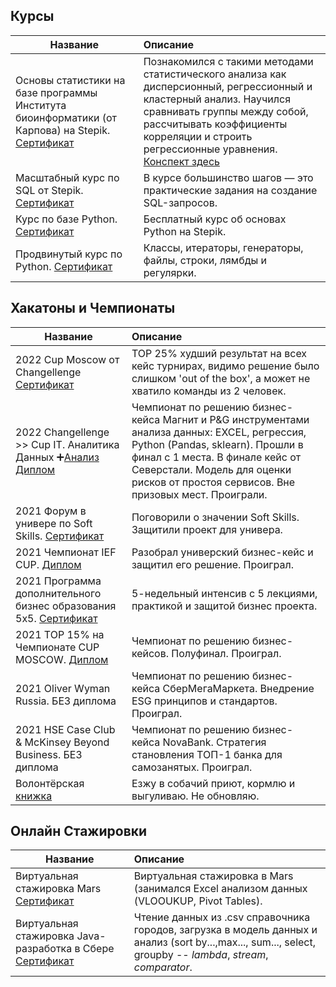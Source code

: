 ## Курсы
| **Название** | **Описание** |
| -------------------- | :--------------------- |
| Основы статистики на базе программы Института биоинформатики (от Карпова) на Stepik. [Сертификат](https://github.com/INLAE/wastepaper/blob/main/stepik-certificate-76-2b1c410.pdf)| Познакомился с такими методами статистического анализа как дисперсионный, регрессионный и кластерный анализ. Научился сравнивать группы между собой, рассчитывать коэффициенты корреляции и строить регрессионные уравнения. [Конспект здесь](https://github.com/INLAE/mat_stat/blob/main/Statistic%20Notes.ipynb)
| Масштабный курс по SQL от Stepik. [Сертификат](https://github.com/INLAE/wastepaper/blob/main/SQL_Stepik.pdf)|В курсе большинство шагов — это практические задания на создание SQL-запросов.
| Курс по базе Python. [Сертификат](https://github.com/IvanAnvi/wastepaper/blob/main/2.%20Python%20Stepik.pdf)|Бесплатный курс об основах Python на Stepik.|[Здесь](https://github.com/IvanAnvi/wastepaper/blob/main/1.%20Python%20Stepik.pdf)|
| Продвинутый курс по Python. [Сертификат](https://github.com/IvanAnvi/wastepaper/blob/main/1.%20Python%20Stepik.pdf)|Классы, итераторы, генераторы, файлы, строки, лямбды и регулярки.

## Хакатоны и Чемпионаты
| **Название** | **Описание** |
| -------------------- | :--------------------- |
| 2022 Cup Moscow от Changellenge  [Сертификат](https://github.com/INLAE/wastepaper/blob/main/2022CupMoscowTop25.pdf)| TOP 25% худший результат на всех кейс турнирах, видимо решение было слишком 'out of the box', а может не хватило команды из 2 человек.
| 2022 Changellenge >> Cup IT. Аналитика Данных ➕[Анализ](https://github.com/Asterlok/cross_sales_analysis) [Диплом](https://github.com/IvanAnvi/wastepaper/blob/main/7.%20Cup%20IT%202022%20FINAL.pdf)|Чемпионат по решению бизнес-кейса Магнит и P&G инструментами анализа данных: EXCEL, регрессия, Python (Pandas, sklearn). Прошли в финал с 1 места. В финале кейс от Северстали. Модель для оценки рисков от простоя сервисов. Вне призовых мест. Проиграли.
| 2021 Форум в универе по Soft Skills. [Сертификат](https://github.com/IvanAnvi/wastepaper/blob/main/3.%20SoftSkills.jpg)|Поговорили о значении Soft Skills. Защитили проект для универа.
| 2021 Чемпионат IEF CUP. [Диплом](https://github.com/IvanAnvi/wastepaper/blob/main/4.%20IEF%20CUP.jpg)|Разобрал универский бизнес-кейс и защитил его решение. Проиграл.
| 2021 Программа дополнительного бизнес образования 5x5. [Сертификат](https://github.com/IvanAnvi/wastepaper/blob/main/5.BusinessEdu%205x5.jpg)|5-недельный интенсив с 5 лекциями, практикой и защитой бизнес проекта.
| 2021 TOP 15% на Чемпионате CUP MOSCOW. [Диплом](https://github.com/IvanAnvi/wastepaper/blob/main/6.%20Cup%20Moscow%202021.pdf)|Чемпионат по решению бизнес-кейсов. Полуфинал. Проиграл.
| 2021 Oliver Wyman Russia. БЕЗ диплома|Чемпионат по решению бизнес-кейса СберМегаМаркета. Внедрение ESG принципов и стандартов. Проиграл. 
| 2021 HSE Case Club & McKinsey Beyond Business. БЕЗ диплома|Чемпионат по решению бизнес-кейса NovaBank. Стратегия становления ТОП-1 банка для самозанятых. Проиграл. 
| Волонтёрская [книжка](https://github.com/IvanAnvi/wastepaper/blob/main/Volunteering..pdf)|Езжу в собачий приют, кормлю и выгуливаю. Не обновляю.

## Онлайн Стажировки
| **Название** | **Описание** |
| -------------------- | :--------------------- |
| Виртуальная стажировка Mars [Сертификат](https://github.com/INLAE/wastepaper/blob/main/data_analysis_intern.pd)| Виртуальная стажировка в Mars (занимался Excel анализом данных (VLOOUKUP, Pivot Tables).
| Виртуальная стажировка Java-разработка в Сбере [Сертификат](https://github.com/INLAE/wastepaper/blob/main/virtualInternSber.pdf)| Чтение данных из .csv справочника городов, загрузка в модель данных и анализ (sort by...,max..., sum..., select, groupby -- *lambda*, *stream*, *comparator*.
